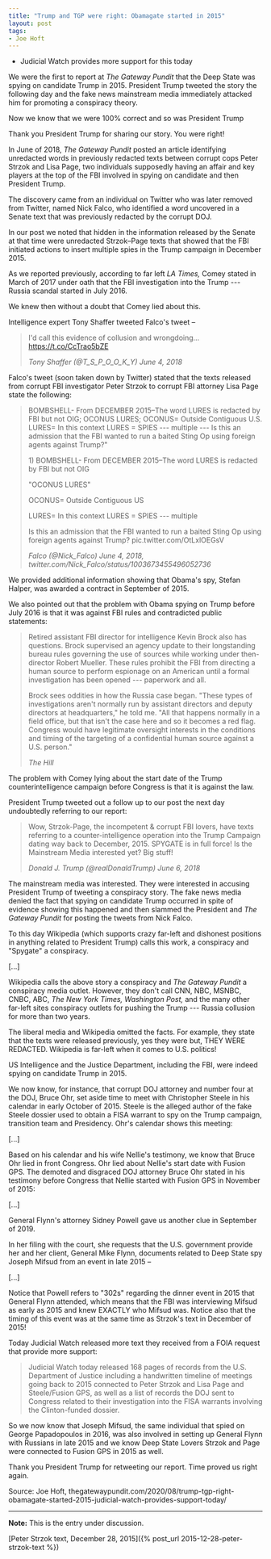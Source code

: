 ```yaml
---
title: "Trump and TGP were right: Obamagate started in 2015"
layout: post
tags:
- Joe Hoft
---
```


- Judicial Watch provides more support for this today

We were the first to report at *The Gateway Pundit* that the Deep State was spying on candidate Trump in 2015. President Trump tweeted the story the following day and the fake news mainstream media immediately attacked him for promoting a conspiracy theory.

Now we know that we were 100% correct and so was President Trump

Thank you President Trump for sharing our story. You were right!

In June of 2018, *The Gateway Pundit* posted an article identifying unredacted words in previously redacted texts between corrupt cops Peter Strzok and Lisa Page, two individuals supposedly having an affair and key players at the top of the FBI involved in spying on candidate and then President Trump.

The discovery came from an individual on Twitter who was later removed from Twitter, named Nick Falco, who identified a word uncovered in a Senate text that was previously redacted by the corrupt DOJ.

In our post we noted that hidden in the information released by the Senate at that time were unredacted Strzok–Page texts that showed that the FBI initiated actions to insert multiple spies in the Trump campaign in December 2015.

As we reported previously, according to far left *LA Times,* Comey stated in March of 2017 under oath that the FBI investigation into the Trump --- Russia scandal started in July 2016.

We knew then without a doubt that Comey lied about this.

Intelligence expert Tony Shaffer tweeted Falco's tweet –

> I'd call this evidence of collusion and wrongdoing... https://t.co/CcTrao5bZE
>
> <cite>Tony Shaffer (@T\_S\_P\_O\_O\_K\_Y) June 4, 2018</cite>

Falco's tweet (soon taken down by Twitter) stated that the texts released from corrupt FBI investigator Peter Strzok to corrupt FBI attorney Lisa Page state the following:

> BOMBSHELL- From DECEMBER 2015–The word LURES is redacted by FBI but not OIG; OCONUS LURES; OCONUS= Outside Contiguous U.S. LURES= In this context LURES = SPIES --- multiple --- Is this an admission that the FBI wanted to run a baited Sting Op using foreign agents against Trump?"
>
> 1\) BOMBSHELL- From DECEMBER 2015–The word LURES is redacted by FBI but not OIG
>
> "OCONUS LURES"
>
> OCONUS= Outside Contiguous US
>
> LURES= In this context LURES = SPIES --- multiple
>
> Is this an admission that the FBI wanted to run a baited Sting Op using foreign agents against Trump? pic.twitter.com/OtLxlOEGsV
>
> <cite>Falco (@Nick\_Falco) June 4, 2018, twitter.com/Nick_Falco/status/1003673455496052736</cite>

We provided additional information showing that Obama's spy, Stefan Halper, was awarded a contract in September of 2015.

We also pointed out that the problem with Obama spying on Trump before July 2016 is that it was against FBI rules and contradicted public statements:

> Retired assistant FBI director for intelligence Kevin Brock also has questions. Brock supervised an agency update to their longstanding bureau rules governing the use of sources while working under then-director Robert Mueller. These rules prohibit the FBI from directing a human source to perform espionage on an American until a formal investigation has been opened --- paperwork and all.
>
> Brock sees oddities in how the Russia case began. "These types of investigations aren't normally run by assistant directors and deputy directors at headquarters," he told me. "All that happens normally in a field office, but that isn't the case here and so it becomes a red flag. Congress would have legitimate oversight interests in the conditions and timing of the targeting of a confidential human source against a U.S. person."
>
> <cite>The Hill</cite>

The problem with Comey lying about the start date of the Trump counterintelligence campaign before Congress is that it is against the law.

President Trump tweeted out a follow up to our post the next day undoubtedly referring to our report:

> Wow, Strzok-Page, the incompetent &amp; corrupt FBI lovers, have texts referring to a counter-intelligence operation into the Trump Campaign dating way back to December, 2015. SPYGATE is in full force! Is the Mainstream Media interested yet? Big stuff!
>
> <cite>Donald J. Trump (@realDonaldTrump) June 6, 2018</cite>

The mainstream media was interested. They were interested in accusing President Trump of tweeting a conspiracy story. The fake news media denied the fact that spying on candidate Trump occurred in spite of evidence showing this happened and then slammed the President and *The Gateway Pundit* for posting the tweets from Nick Falco.

To this day Wikipedia (which supports crazy far-left and dishonest positions in anything related to President Trump) calls this work, a conspiracy and "Spygate" a conspiracy.

[...]

Wikipedia calls the above story a conspiracy and *The Gateway Pundit* a conspiracy media outlet. However, they don't call CNN, NBC, MSNBC, CNBC, ABC, *The New York Times, Washington Post,* and the many other far-left sites conspiracy outlets for pushing the Trump --- Russia collusion for more than two years.

The liberal media and Wikipedia omitted the facts. For example, they state that the texts were released previously, yes they were but, THEY WERE REDACTED. Wikipedia is far-left when it comes to U.S. politics!

US Intelligence and the Justice Department, including the FBI, were indeed spying on candidate Trump in 2015.

We now know, for instance, that corrupt DOJ attorney and number four at the DOJ, Bruce Ohr, set aside time to meet with Christopher Steele in his calendar in early October of 2015. Steele is the alleged author of the fake Steele dossier used to obtain a FISA warrant to spy on the Trump campaign, transition team and Presidency. Ohr's calendar shows this meeting:

[...]

Based on his calendar and his wife Nellie's testimony, we know that Bruce Ohr lied in front Congress. Ohr lied about Nellie's start date with Fusion GPS. The demoted and disgraced DOJ attorney Bruce Ohr stated in his testimony before Congress that Nellie started with Fusion GPS in November of 2015:

[...]

General Flynn's attorney Sidney Powell gave us another clue in September of 2019.

In her filing with the court, she requests that the U.S. government provide her and her client, General Mike Flynn, documents related to Deep State spy Joseph Mifsud from an event in late 2015 –

[...]

Notice that Powell refers to "302s" regarding the dinner event in 2015 that General Flynn attended, which means that the FBI was interviewing Mifsud as early as 2015 and knew EXACTLY who Mifsud was. Notice also that the timing of this event was at the same time as Strzok's text in December of 2015!

Today Judicial Watch released more text they received from a FOIA request that provide more support:

> Judicial Watch today released 168 pages of records from the U.S. Department of Justice including a handwritten timeline of meetings going back to 2015 connected to Peter Strzok and Lisa Page and Steele/Fusion GPS, as well as a list of records the DOJ sent to Congress related to their investigation into the FISA warrants involving the Clinton-funded dossier.

So we now know that Joseph Mifsud, the same individual that spied on George Papadopoulos in 2016, was also involved in setting up General Flynn with Russians in late 2015 and we know Deep State Lovers Strzok and Page were connected to Fusion GPS in 2015 as well.

Thank you President Trump for retweeting our report. Time proved us right again.

Source: Joe Hoft, thegatewaypundit.com/2020/08/trump-tgp-right-obamagate-started-2015-judicial-watch-provides-support-today/

---

**Note:** This is the entry under discussion.

[Peter Strzok text, December 28, 2015]({% post_url 2015-12-28-peter-strzok-text %})
